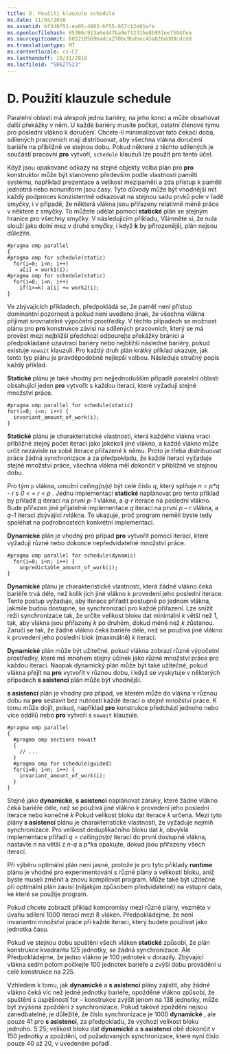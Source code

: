 ```yaml
---
title: D. Použití klauzule schedule
ms.date: 11/04/2016
ms.assetid: bf3d8f51-ea05-4803-bf55-657c12e91efe
ms.openlocfilehash: 85386c913a6e447ba9e71231be8b951eef504fea
ms.sourcegitcommit: 6052185696adca270bc9bdbec45a626dd89cdcdd
ms.translationtype: MT
ms.contentlocale: cs-CZ
ms.lasthandoff: 10/31/2018
ms.locfileid: "50627523"
---
```

# <a name="d-using-the-schedule-clause"></a>D. Použití klauzule schedule

Paralelní oblasti má alespoň jednu bariéry, na jeho konci a může obsahovat další překážky v něm. U každé bariéry musíte počkat, ostatní členové týmu pro poslední vlákno k doručení. Chcete-li minimalizovat tato čekací doba, sdílených pracovních mají distribuovat, aby všechna vlákna doručení bariéře na přibližně ve stejnou dobu. Pokud některé z těchto sdílených je součástí pracovní **pro** vytvoří, `schedule` klauzuli lze použít pro tento účel.

Když jsou opakované odkazy na stejné objekty volba plán pro **pro** konstruktor může být stanoveno především podle vlastností paměti systému, například prezentace a velikost mezipaměti a zda přístup k paměti jednotná nebo nonuniform jsou časy. Tyto důvody může být vhodnější mít každý podproces konzistentně odkazovat na stejnou sadu prvků pole v řadě smyčky, i v případě, že některá vlákna jsou přiřazeny relativně méně práce v některé z smyčky. To můžete udělat pomocí **statické** plán se stejným hranice pro všechny smyčky. V následujícím příkladu, Všimněte si, že nula slouží jako dolní mez v druhé smyčky, i když **k** by přirozenější, plán nejsou důležité.

```
#pragma omp parallel
{
#pragma omp for schedule(static)
  for(i=0; i<n; i++)
    a[i] = work1(i);
#pragma omp for schedule(static)
  for(i=0; i<n; i++)
    if(i>=k) a[i] += work2(i);
}
```

Ve zbývajících příkladech, předpokládá se, že paměť není přístup dominantní pozornost a pokud není uvedeno jinak, že všechna vlákna přijímat srovnatelné výpočetní prostředky. V těchto případech se možnost plánu pro **pro** konstrukce závisí na sdílených pracovních, který se má provést mezi nejbližší předchozí odbourejte překážky bránící a předpokládané uzavírací bariéry nebo nejbližší následné bariéry, pokud existuje `nowait` klauzuli. Pro každý druh plán krátký příklad ukazuje, jak tento typ plánu je pravděpodobně nejlepší volbou. Následuje stručný popis každý příklad.

**Statické** plánu je také vhodný pro nejjednodušším případě paralelní oblasti obsahující jeden **pro** vytvořit s každou iterací, které vyžadují stejné množství práce.

```
#pragma omp parallel for schedule(static)
for(i=0; i<n; i++) {
  invariant_amount_of_work(i);
}
```

**Statické** plánu je charakteristické vlastnosti, která každého vlákna vrací přibližně stejný počet iterací jako jakékoli jiné vlákno, a každé vlákno může určit nezávisle na sobě iterace přiřazené k němu. Proto je třeba distribuovat práce žádná synchronizace a za předpokladu, že každé iteraci vyžaduje stejné množství práce, všechna vlákna měl dokončit v přibližně ve stejnou dobu.

Pro tým `p` vlákna, umožní *ceiling(n/p)* být celé číslo *q*, který splňuje *n = p\*q - r* s *0 < = r < p* . Jednu implementaci **statické** naplánovat pro tento příklad by přiřadit *q* iterací na první *p-1* vlákna, a *q-r* iterace na poslední vlákno.  Bude přiřazen jiné přijatelné implementace *q* iterací na první *p – r* vlákna, a *q-1* iterací zbývající *r*vlákna. To ukazuje, proč program neměli byste tedy spoléhat na podrobnostech konkrétní implementaci.

**Dynamické** plán je vhodný pro případ **pro** vytvořit pomocí iterací, které vyžadují různé nebo dokonce nepředvídatelné množství práce.

```
#pragma omp parallel for schedule(dynamic)
  for(i=0; i<n; i++) {
    unpredictable_amount_of_work(i);
}
```

**Dynamické** plánu je charakteristické vlastnosti, která žádné vlákno čeká bariéře trvá déle, než kolik jich jiné vlákno k provedení jeho poslední iterace. Tento postup vyžaduje, aby iterace přiřadit postupně po jednom vlákna, jakmile budou dostupné, se synchronizací pro každé přiřazení. Lze snížit režii synchronizace tak, že určíte velikost bloku dat minimální *k* větší než 1, tak, aby vlákna jsou přiřazeny *k* po druhém, dokud méně než *k* zůstanou. Zaručí se tak, že žádné vlákno čeká bariéře déle, než se používá jiné vlákno k provedení jeho poslední blok (maximálně) *k* iterací.

**Dynamické** plán může být užitečné, pokud vlákna zobrazí různé výpočetní prostředky, které má mnohem stejný účinek jako různé množství práce pro každou iteraci. Naopak dynamický plán může být také užitečné, pokud vlákna přejít na **pro** vytvořit v různou dobu, i když se vyskytuje v některých případech **s asistencí** plán může být vhodnější.

**s asistencí** plán je vhodný pro případ, ve kterém může do vlákna v různou dobu na **pro** sestavit bez nutnosti každé iteraci o stejné množství práce. K tomu může dojít, pokud, například **pro** konstrukce předchází jednoho nebo více oddílů nebo **pro** vytvoří s `nowait` klauzule.

```
#pragma omp parallel
{
  #pragma omp sections nowait
  {
    // ...
  }
  #pragma omp for schedule(guided)
  for(i=0; i<n; i++) {
    invariant_amount_of_work(i);
  }
}
```

Stejně jako **dynamické**, **s asistencí** naplánovat záruky, které žádné vlákno čeká bariéře déle, než se používá jiné vlákno k provedení jeho poslední iterace nebo konečné *k* Pokud velikost bloku dat iterace *k* určena. Mezi tyto plány **s asistencí** plánu je charakteristické vlastnosti, že vyžaduje nejmíň synchronizace. Pro velikost deduplikačního bloku dat *k*, obvyklá implementace přiřadí *q = ceiling(n/p)* iterací do první dostupné vlákna, nastavte *n* na větší z *n-q* a *p\*k*a opakujte, dokud jsou přiřazeny všech iterací.

Při výběru optimální plán není jasné, protože je pro tyto příklady **runtime** plánu je vhodné pro experimentování s různé plány a velikostí bloku, aniž byste museli změnit a znovu kompilovat program. Může také být užitečné při optimální plán závisí (nějakým způsobem předvídatelné) na vstupní data, ke které se použije program.

Pokud chcete zobrazit příklad kompromisy mezi různé plány, vezměte v úvahu sdílení 1000 iterací mezi 8 vláken. Předpokládejme, že není invariantní množství práce při každé iteraci, který budete používat jako jednotka času.

Pokud ve stejnou dobu spuštění všech vláken **statické** způsobí, že plán konstrukce kvadrantu 125 jednotky, se žádná synchronizace. Ale Předpokládejme, že jedno vlákno je 100 jednotek v dorazily. Zbývající vlákna sedm potom počkejte 100 jednotek bariéře a zvýší dobu provádění u celé konstrukce na 225.

Vzhledem k tomu, jak **dynamické** a **s asistencí** plány zajistit, aby žádné vlákno čeká víc než jedné jednotky bariéře, opožděné vlákno způsobí, že spuštění s úspěšností for – konstrukce zvýšit jenom na 138 jednotky, může být zvýšena zpoždění z synchronizace. Pokud takové zpoždění nejsou zanedbatelné, je důležité, že číslo synchronizace je 1000 **dynamické** , ale pouze 41 pro **s asistencí**, za předpokladu, že výchozí velikost bloku jednoho. S 25; velikost bloku dat **dynamické** a **s asistencí** obě dokončit v 150 jednotky a zpoždění, od požadovaných synchronizace, které nyní číslo pouze 40 až 20, v uvedeném pořadí.